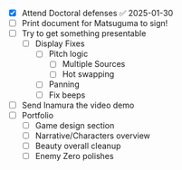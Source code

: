 - [x] Attend Doctoral defenses ✅ 2025-01-30
- [ ] Print document for Matsuguma to sign!
- [ ] Try to get something presentable 
	- [ ] Display Fixes
		- [ ] Pitch logic 
			- [ ] Multiple Sources 
			- [ ] Hot swapping 
		- [ ] Panning 
		- [ ] Fix beeps
- [ ] Send Inamura the video demo
- [ ] Portfolio 
	- [ ] Game design section 
	- [ ] Narrative/Characters overview 
	- [ ] Beauty overall cleanup
	- [ ] Enemy Zero polishes